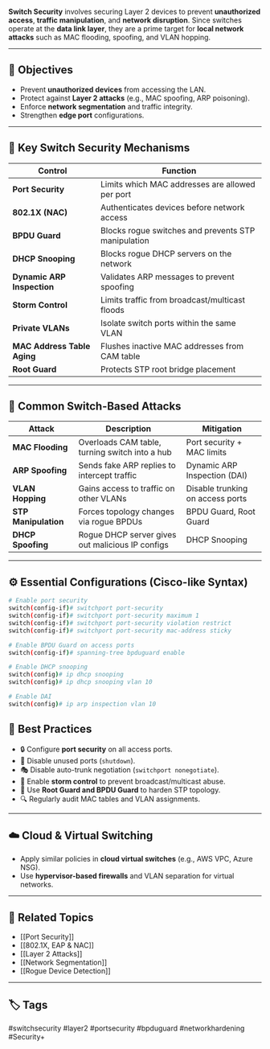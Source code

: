 **Switch Security** involves securing Layer 2 devices to prevent **unauthorized access**, **traffic manipulation**, and **network disruption**. Since switches operate at the **data link layer**, they are a prime target for **local network attacks** such as MAC flooding, spoofing, and VLAN hopping.

---

## 🎯 Objectives

- Prevent **unauthorized devices** from accessing the LAN.
- Protect against **Layer 2 attacks** (e.g., MAC spoofing, ARP poisoning).
- Enforce **network segmentation** and traffic integrity.
- Strengthen **edge port** configurations.

---

## 🔐 Key Switch Security Mechanisms

| Control                    | Function                                                                 |
|----------------------------|--------------------------------------------------------------------------|
| **Port Security**          | Limits which MAC addresses are allowed per port                         |
| **802.1X (NAC)**           | Authenticates devices before network access                             |
| **BPDU Guard**             | Blocks rogue switches and prevents STP manipulation                    |
| **DHCP Snooping**          | Blocks rogue DHCP servers on the network                               |
| **Dynamic ARP Inspection** | Validates ARP messages to prevent spoofing                             |
| **Storm Control**          | Limits traffic from broadcast/multicast floods                         |
| **Private VLANs**          | Isolate switch ports within the same VLAN                              |
| **MAC Address Table Aging**| Flushes inactive MAC addresses from CAM table                          |
| **Root Guard**             | Protects STP root bridge placement                                     |

---

## 🧨 Common Switch-Based Attacks

| Attack                     | Description                                           | Mitigation                          |
|----------------------------|-------------------------------------------------------|-------------------------------------|
| **MAC Flooding**           | Overloads CAM table, turning switch into a hub       | Port security + MAC limits          |
| **ARP Spoofing**           | Sends fake ARP replies to intercept traffic          | Dynamic ARP Inspection (DAI)        |
| **VLAN Hopping**           | Gains access to traffic on other VLANs               | Disable trunking on access ports    |
| **STP Manipulation**       | Forces topology changes via rogue BPDUs              | BPDU Guard, Root Guard              |
| **DHCP Spoofing**          | Rogue DHCP server gives out malicious IP configs     | DHCP Snooping                       |

---

## ⚙️ Essential Configurations (Cisco-like Syntax)

```bash
# Enable port security
switch(config-if)# switchport port-security
switch(config-if)# switchport port-security maximum 1
switch(config-if)# switchport port-security violation restrict
switch(config-if)# switchport port-security mac-address sticky

# Enable BPDU Guard on access ports
switch(config-if)# spanning-tree bpduguard enable

# Enable DHCP snooping
switch(config)# ip dhcp snooping
switch(config)# ip dhcp snooping vlan 10

# Enable DAI
switch(config)# ip arp inspection vlan 10
```

## 🧰 Best Practices

- 🔒 Configure **port security** on all access ports.
- 🧼 Disable unused ports (`shutdown`).
- 🎭 Disable auto-trunk negotiation (`switchport nonegotiate`).
- 📶 Enable **storm control** to prevent broadcast/multicast abuse.
- 🔁 Use **Root Guard and BPDU Guard** to harden STP topology.
- 🔍 Regularly audit MAC tables and VLAN assignments.

---

## ☁️ Cloud & Virtual Switching

- Apply similar policies in **cloud virtual switches** (e.g., AWS VPC, Azure NSG).
- Use **hypervisor-based firewalls** and VLAN separation for virtual networks.

---

## 📎 Related Topics

- [[Port Security]]
- [[802.1X, EAP & NAC]]
- [[Layer 2 Attacks]]
- [[Network Segmentation]]
- [[Rogue Device Detection]]

---

## 🏷 Tags

#switchsecurity #layer2 #portsecurity #bpduguard #networkhardening #Security+